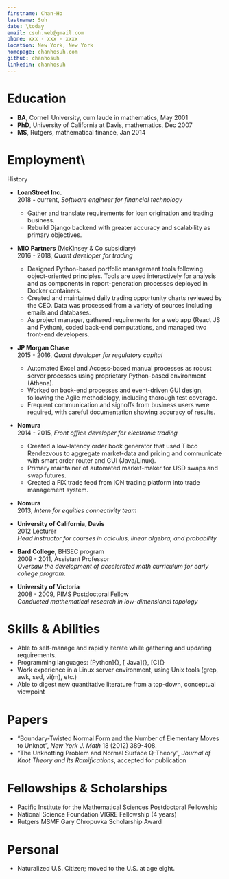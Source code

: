 ```yaml
---
firstname: Chan-Ho
lastname: Suh
date: \today
email: csuh.web@gmail.com
phone: xxx - xxx - xxxx
location: New York, New York
homepage: chanhosuh.com
github: chanhosuh
linkedin: chanhosuh
---
```


# Education

- **BA**, Cornell University, cum laude in mathematics, May 2001
- **PhD**, University of California at Davis, mathematics, Dec 2007
- **MS**, Rutgers, mathematical finance, Jan 2014

# Employment\
History
- **LoanStreet Inc.**\
2018 - current, *Software engineer for financial technology*
    - Gather and translate requirements for loan origination and 
      trading business.
    - Rebuild Django backend with greater accuracy and scalability
      as primary objectives.
- **MIO Partners** (McKinsey & Co subsidiary)\
  2016 - 2018, *Quant developer for trading*
    - Designed Python-based portfolio management tools following
      object-oriented principles. Tools are used interactively for
      analysis and as components in report-generation processes
      deployed in Docker containers.
    - Created and maintained daily trading opportunity charts reviewed
      by the CEO. Data was processed from a variety of sources
      including emails and databases.
    - As project manager, gathered requirements for a web app
      (React JS and Python), coded back-end computations, and managed
      two front-end developers.

- **JP Morgan Chase**\
  2015 - 2016, *Quant developer for regulatory capital*
    - Automated Excel and Access-based manual processes as robust
      server processes using proprietary Python-based environment
      (Athena).
    - Worked on back-end processes and event-driven GUI design,
      following the Agile methodology, including thorough test
      coverage.
    - Frequent communication and signoffs from business users were
      required, with careful documentation showing accuracy of
      results.

- **Nomura**\
  2014 - 2015, *Front office developer for electronic trading*
    - Created a low-latency order book generator that used Tibco
      Rendezvous to aggregate market-data and pricing and
      communicate with smart order router and GUI (Java/Linux).
    - Primary maintainer of automated market-maker for USD swaps
      and swap futures.
    - Created a FIX trade feed from ION trading platform into trade
      management system.

- **Nomura**\
  2013, *Intern for equities connectivity team*

- **University of California, Davis**\
  2012 Lecturer\
  *Head instructor for courses in calculus, linear algebra, and
  probability*

- **Bard College**, BHSEC program\
  2009 - 2011, Assistant Professor\
  *Oversaw the development of accelerated math curriculum for
  early college program.*

- **University of Victoria**\
  2008 - 2009, PIMS Postdoctoral Fellow\
  *Conducted mathematical research in low-dimensional topology*


# Skills & Abilities

- Able to self-manage and rapidly iterate while gathering and updating requirements.
- Programming languages: [Python]{}, [ Java]{}, [C]{}
- Work experience in a Linux server environment, using Unix tools (grep, awk, sed, vi(m), etc.)
- Able to digest new quantitative literature from a top-down, conceptual viewpoint

# Papers

- “Boundary-Twisted Normal Form and the Number of Elementary Moves to Unknot”, *New York J. Math* 18 (2012) 389-408.
- “The Unknotting Problem and Normal Surface Q-Theory”, *Journal of Knot Theory and Its Ramifications*, accepted for publication

# Fellowships & Scholarships

- Pacific Institute for the Mathematical Sciences Postdoctoral Fellowship
- National Science Foundation VIGRE Fellowship (4 years)
- Rutgers MSMF Gary Chropuvka Scholarship Award

# Personal

- Naturalized U.S. Citizen; moved to the U.S. at age eight.
